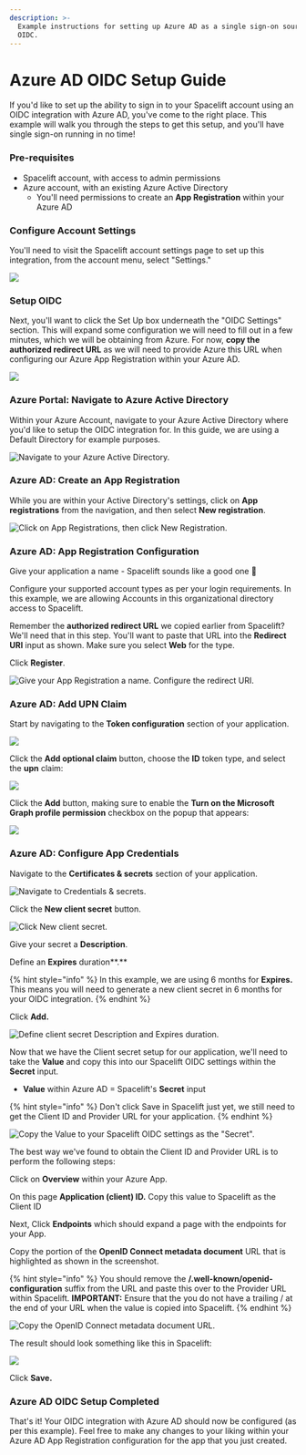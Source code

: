 ```yaml
---
description: >-
  Example instructions for setting up Azure AD as a single sign-on source via
  OIDC.
---
```


# Azure AD OIDC Setup Guide

If you'd like to set up the ability to sign in to your Spacelift account using an OIDC integration with Azure AD, you've come to the right place. This example will walk you through the steps to get this setup, and you'll have single sign-on running in no time!

### Pre-requisites

* Spacelift account, with access to admin permissions
* Azure account, with an existing Azure Active Directory
  * You'll need permissions to create an **App Registration** within your Azure AD

### Configure Account Settings

You'll need to visit the Spacelift account settings page to set up this integration, from the account menu, select "Settings."

![](../../.gitbook/assets/1-spacelift-account-settings.png)

### Setup OIDC

Next, you'll want to click the Set Up box underneath the "OIDC Settings" section. This will expand some configuration we will need to fill out in a few minutes, which we will be obtaining from Azure. For now, **copy the authorized redirect URL** as we will need to provide Azure this URL when configuring our Azure App Registration within your Azure AD.

![](../../.gitbook/assets/2-spacelift-copy-exchange-url.png)

### Azure Portal: Navigate to Azure Active Directory

Within your Azure Account, navigate to your Azure Active Directory where you'd like to setup the OIDC integration for. In this guide, we are using a Default Directory for example purposes.

![Navigate to your Azure Active Directory.](../../.gitbook/assets/1-azure-navigate-to-azure-ad.png)

### Azure AD: Create an App Registration

While you are within your Active Directory's settings, click on **App registrations** from the navigation, and then select **New registration**.

![Click on App Registrations, then click New Registration.](../../.gitbook/assets/2-azure-ad-new-registration.png)

### Azure AD: App Registration Configuration

Give your application a name - Spacelift sounds like a good one :clap:

Configure your supported account types as per your login requirements. In this example, we are allowing Accounts in this organizational directory access to Spacelift.

Remember the **authorized redirect URL** we copied earlier from Spacelift? We'll need that in this step. You'll want to paste that URL into the **Redirect URI** input as shown. Make sure you select **Web** for the type.

Click **Register**.

![Give your App Registration a name. Configure the redirect URI.](../../.gitbook/assets/3-azure-create-app-integration-step-1.png)

### Azure AD: Add UPN Claim

Start by navigating to the **Token configuration** section of your application.

![](<../../.gitbook/assets/image (116).png>)

Click the **Add optional claim** button, choose the **ID** token type, and select the **upn** claim:

![](<../../.gitbook/assets/image (118).png>)

Click the **Add** button, making sure to enable the **Turn on the Microsoft Graph profile permission** checkbox on the popup that appears:

![](<../../.gitbook/assets/image (113).png>)

### Azure AD: Configure App Credentials

Navigate to the **Certificates & secrets** section of your application.

![Navigate to Credentials & secrets.](../../.gitbook/assets/3-azure-navigate-to-credentials.png)

Click the **New client secret** button.

![Click New client secret.](../../.gitbook/assets/4-azure-new-client-secret.png)

Give your secret a **Description**.

Define an **Expires** duration**.**

{% hint style="info" %}
In this example, we are using 6 months for **Expires.** This means you will need to generate a new client secret in 6 months for your OIDC integration.&#x20;
{% endhint %}

Click **Add.**

![Define client secret Description and Expires duration.](../../.gitbook/assets/5-azure-new-secret.png)

Now that we have the Client secret setup for our application, we'll need to take the **Value** and copy this into our Spacelift OIDC settings within the **Secret** input.

* **Value** within Azure AD = Spacelift's **Secret** input

{% hint style="info" %}
Don't click Save in Spacelift just yet, we still need to get the Client ID and Provider URL for your application.
{% endhint %}

![Copy the Value to your Spacelift OIDC settings as the "Secret".](<../../.gitbook/assets/Screen Shot 2022-04-14 at 11.03.31 AM.png>)

The best way we've found to obtain the Client ID and Provider URL is to perform the following steps:

Click on **Overview** within your Azure App.

On this page **Application (client) ID.** Copy this value to Spacelift as the Client ID

Next, Click **Endpoints** which should expand a page with the endpoints for your App.

Copy the portion of the **OpenID Connect metadata document** URL that is highlighted as shown in the screenshot.&#x20;

{% hint style="info" %}
You should remove the **/.well-known/openid-configuration** suffix from the URL and paste this over to the Provider URL within Spacelift. **IMPORTANT:** Ensure that the you do not have a trailing / at the end of your URL when the value is copied into Spacelift.
{% endhint %}

![Copy the OpenID Connect metadata document URL.](../../.gitbook/assets/6-azure-obtain-provider-url.png)

The result should look something like this in Spacelift:

![](<../../.gitbook/assets/7-spacelift-oidc-setup-result (1).png>)

Click **Save.**

### Azure AD OIDC Setup Completed

That's it! Your OIDC integration with Azure AD should now be configured (as per this example). Feel free to make any changes to your liking within your Azure AD App Registration configuration for the app that you just created.
